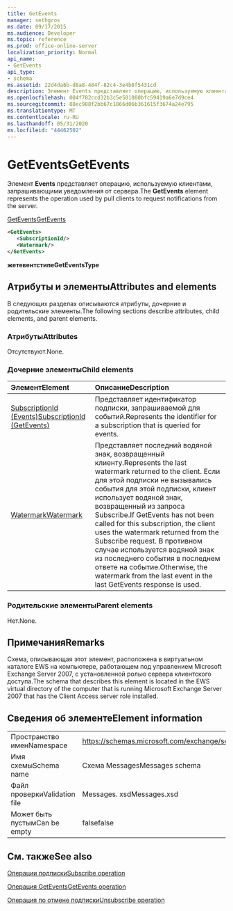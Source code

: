 ```yaml
---
title: GetEvents
manager: sethgros
ms.date: 09/17/2015
ms.audience: Developer
ms.topic: reference
ms.prod: office-online-server
localization_priority: Normal
api_name:
- GetEvents
api_type:
- schema
ms.assetid: 22d4da6b-d8a8-484f-82c4-3e4b8f5431cd
description: Элемент Events представляет операцию, используемую клиентами, запрашивающими уведомления от сервера.
ms.openlocfilehash: 004f782ccd32b3c5e501080bfc59419a6e7d9ce4
ms.sourcegitcommit: 88ec988f2bb67c1866d06b361615f3674a24e795
ms.translationtype: MT
ms.contentlocale: ru-RU
ms.lasthandoff: 05/31/2020
ms.locfileid: "44462502"
---
```

# <a name="getevents"></a><span data-ttu-id="c8e13-103">GetEvents</span><span class="sxs-lookup"><span data-stu-id="c8e13-103">GetEvents</span></span>

<span data-ttu-id="c8e13-104">Элемент **Events** представляет операцию, используемую клиентами, запрашивающими уведомления от сервера.</span><span class="sxs-lookup"><span data-stu-id="c8e13-104">The **GetEvents** element represents the operation used by pull clients to request notifications from the server.</span></span> 
  
[<span data-ttu-id="c8e13-105">GetEvents</span><span class="sxs-lookup"><span data-stu-id="c8e13-105">GetEvents</span></span>](getevents.md)
  
```xml
<GetEvents>
   <SubscriptionId/>
   <Watermark/>
</GetEvents>
```

 <span data-ttu-id="c8e13-106">**жетевентстипе**</span><span class="sxs-lookup"><span data-stu-id="c8e13-106">**GetEventsType**</span></span>
## <a name="attributes-and-elements"></a><span data-ttu-id="c8e13-107">Атрибуты и элементы</span><span class="sxs-lookup"><span data-stu-id="c8e13-107">Attributes and elements</span></span>

<span data-ttu-id="c8e13-108">В следующих разделах описываются атрибуты, дочерние и родительские элементы.</span><span class="sxs-lookup"><span data-stu-id="c8e13-108">The following sections describe attributes, child elements, and parent elements.</span></span>
  
### <a name="attributes"></a><span data-ttu-id="c8e13-109">Атрибуты</span><span class="sxs-lookup"><span data-stu-id="c8e13-109">Attributes</span></span>

<span data-ttu-id="c8e13-110">Отсутствуют.</span><span class="sxs-lookup"><span data-stu-id="c8e13-110">None.</span></span>
  
### <a name="child-elements"></a><span data-ttu-id="c8e13-111">Дочерние элементы</span><span class="sxs-lookup"><span data-stu-id="c8e13-111">Child elements</span></span>

|<span data-ttu-id="c8e13-112">**Элемент**</span><span class="sxs-lookup"><span data-stu-id="c8e13-112">**Element**</span></span>|<span data-ttu-id="c8e13-113">**Описание**</span><span class="sxs-lookup"><span data-stu-id="c8e13-113">**Description**</span></span>|
|:-----|:-----|
|[<span data-ttu-id="c8e13-114">SubscriptionId (Events)</span><span class="sxs-lookup"><span data-stu-id="c8e13-114">SubscriptionId (GetEvents)</span></span>](subscriptionid-getevents.md) <br/> |<span data-ttu-id="c8e13-115">Представляет идентификатор подписки, запрашиваемой для событий.</span><span class="sxs-lookup"><span data-stu-id="c8e13-115">Represents the identifier for a subscription that is queried for events.</span></span>  <br/> |
|[<span data-ttu-id="c8e13-116">Watermark</span><span class="sxs-lookup"><span data-stu-id="c8e13-116">Watermark</span></span>](watermark.md) <br/> |<span data-ttu-id="c8e13-117">Представляет последний водяной знак, возвращенный клиенту.</span><span class="sxs-lookup"><span data-stu-id="c8e13-117">Represents the last watermark returned to the client.</span></span> <span data-ttu-id="c8e13-118">Если для этой подписки не вызывались события для этой подписки, клиент использует водяной знак, возвращенный из запроса Subscribe.</span><span class="sxs-lookup"><span data-stu-id="c8e13-118">If GetEvents has not been called for this subscription, the client uses the watermark returned from the Subscribe request.</span></span> <span data-ttu-id="c8e13-119">В противном случае используется водяной знак из последнего события в последнем ответе на событие.</span><span class="sxs-lookup"><span data-stu-id="c8e13-119">Otherwise, the watermark from the last event in the last GetEvents response is used.</span></span>  <br/> |
   
### <a name="parent-elements"></a><span data-ttu-id="c8e13-120">Родительские элементы</span><span class="sxs-lookup"><span data-stu-id="c8e13-120">Parent elements</span></span>

<span data-ttu-id="c8e13-121">Нет.</span><span class="sxs-lookup"><span data-stu-id="c8e13-121">None.</span></span>
  
## <a name="remarks"></a><span data-ttu-id="c8e13-122">Примечания</span><span class="sxs-lookup"><span data-stu-id="c8e13-122">Remarks</span></span>

<span data-ttu-id="c8e13-123">Схема, описывающая этот элемент, расположена в виртуальном каталоге EWS на компьютере, работающем под управлением Microsoft Exchange Server 2007, с установленной ролью сервера клиентского доступа.</span><span class="sxs-lookup"><span data-stu-id="c8e13-123">The schema that describes this element is located in the EWS virtual directory of the computer that is running Microsoft Exchange Server 2007 that has the Client Access server role installed.</span></span>
  
## <a name="element-information"></a><span data-ttu-id="c8e13-124">Сведения об элементе</span><span class="sxs-lookup"><span data-stu-id="c8e13-124">Element information</span></span>

|||
|:-----|:-----|
|<span data-ttu-id="c8e13-125">Пространство имен</span><span class="sxs-lookup"><span data-stu-id="c8e13-125">Namespace</span></span>  <br/> |https://schemas.microsoft.com/exchange/services/2006/messages  <br/> |
|<span data-ttu-id="c8e13-126">Имя схемы</span><span class="sxs-lookup"><span data-stu-id="c8e13-126">Schema name</span></span>  <br/> |<span data-ttu-id="c8e13-127">Схема Messages</span><span class="sxs-lookup"><span data-stu-id="c8e13-127">Messages schema</span></span>  <br/> |
|<span data-ttu-id="c8e13-128">Файл проверки</span><span class="sxs-lookup"><span data-stu-id="c8e13-128">Validation file</span></span>  <br/> |<span data-ttu-id="c8e13-129">Messages. xsd</span><span class="sxs-lookup"><span data-stu-id="c8e13-129">Messages.xsd</span></span>  <br/> |
|<span data-ttu-id="c8e13-130">Может быть пустым</span><span class="sxs-lookup"><span data-stu-id="c8e13-130">Can be empty</span></span>  <br/> |<span data-ttu-id="c8e13-131">false</span><span class="sxs-lookup"><span data-stu-id="c8e13-131">false</span></span>  <br/> |
   
## <a name="see-also"></a><span data-ttu-id="c8e13-132">См. также</span><span class="sxs-lookup"><span data-stu-id="c8e13-132">See also</span></span>



[<span data-ttu-id="c8e13-133">Операции подписки</span><span class="sxs-lookup"><span data-stu-id="c8e13-133">Subscribe operation</span></span>](subscribe-operation.md)
  
[<span data-ttu-id="c8e13-134">Операция GetEvents</span><span class="sxs-lookup"><span data-stu-id="c8e13-134">GetEvents operation</span></span>](getevents-operation.md)
  
[<span data-ttu-id="c8e13-135">Операция по отмене подписки</span><span class="sxs-lookup"><span data-stu-id="c8e13-135">Unsubscribe operation</span></span>](unsubscribe-operation.md)

